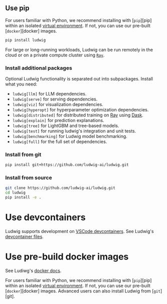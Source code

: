 ## Use pip

For users familiar with Python, we recommend installing with [`pip`][pip] within an isolated
[virtual environment](https://docs.python-guide.org/dev/virtualenvs/). If not, you can use our
pre-built [`docker`][docker] images.

``` sh
pip install ludwig
```

For large or long-running workloads, Ludwig can be run remotely in the cloud or on a private compute cluster using [`Ray`](/getting_started/ray).

### Install additional packages

Optional Ludwig functionality is separated out into subpackages. Install what you need:

- `ludwig[llm]` for LLM dependencies.
- `ludwig[serve]` for serving dependencies.
- `ludwig[viz]` for visualization dependencies.
- `ludwig[hyperopt]` for hyperparameter optimization dependencies.
- `ludwig[distributed]` for distributed training on [Ray](https://www.ray.io/) using [Dask](https://dask.org/).
- `ludwig[explain]` for prediction explanations.
- `ludwig[tree]` for LightGBM and tree-based models.
- `ludwig[test]` for running ludwig's integration and unit tests.
- `ludwig[benchmarking]` for Ludwig model benchmarking.
- `ludwig[full]` for the full set of dependencies.

### Install from git

```sh
pip install git+https://github.com/ludwig-ai/ludwig.git
```

### Install from source

```sh
git clone https://github.com/ludwig-ai/ludwig.git
cd ludwig
pip install -e .
```

# Use devcontainers

Ludwig supports development on [VSCode devcontainers](https://code.visualstudio.com/docs/devcontainers/containers). See Ludwig's [devcontainer files](https://github.com/ludwig-ai/ludwig/tree/master/.devcontainer).

# Use pre-build docker images

See Ludiwg's [docker docs](docker).

For users familiar with Python, we recommend installing with [`pip`][pip] within an isolated
[virtual environment](https://docs.python-guide.org/dev/virtualenvs/). If not, you can use our
pre-built [`docker`][docker] images. Advanced users can also install Ludwig from [`git`][git].

